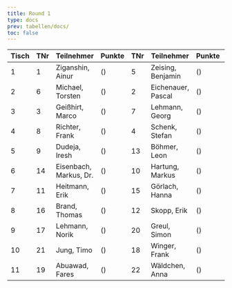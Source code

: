 ```yaml
---
title: Round 1
type: docs
prev: tabellen/docs/
toc: false
---
```



| Tisch | TNr | Teilnehmer            | Punkte | TNr | Teilnehmer        | Punkte | Ergebnis |
|-------|-----|-----------------------|--------|-----|-------------------|--------|----------|
| 1     | 1   | Ziganshin, Ainur      | ()     | 5   | Zeising, Benjamin | ()     | 1 - 0    |
| 2     | 6   | Michael, Torsten      | ()     | 2   | Eichenauer, Pascal| ()     | 0 - 1    |
| 3     | 3   | Geißhirt, Marco       | ()     | 7   | Lehmann, Georg    | ()     | 1 - 0    |
| 4     | 8   | Richter, Frank        | ()     | 4   | Schenk, Stefan    | ()     | ½ - ½    |
| 5     | 9   | Dudeja, Iresh         | ()     | 13  | Böhmer, Leon      | ()     | 0 - 1    |
| 6     | 14  | Eisenbach, Markus, Dr.| ()     | 10  | Hartung, Markus   | ()     | ½ - ½    |
| 7     | 11  | Heitmann, Erik        | ()     | 15  | Görlach, Hanna    | ()     | 1 - 0    |
| 8     | 16  | Brand, Thomas         | ()     | 12  | Skopp, Erik       | ()     | 0 - 1    |
| 9     | 17  | Lehmann, Norik        | ()     | 20  | Greul, Simon      | ()     | + - -    |
| 10    | 21  | Jung, Timo            | ()     | 18  | Winger, Frank     | ()     | 1 - 0    |
| 11    | 19  | Abuawad, Fares        | ()     | 22  | Wäldchen, Anna    | ()     | + - -    |